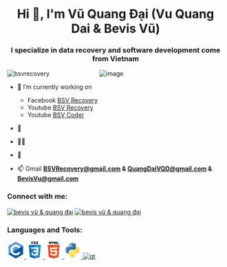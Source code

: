 <h1 align="center">Hi 👋, I'm Vũ Quang Đại (Vu Quang Dai & Bevis Vũ)</h1>
<h3 align="center">I specialize in data recovery and software development come from Vietnam</h3>

<img align="right" alt="image" width = "290" src="https://github-production-user-asset-6210df.s3.amazonaws.com/127699283/263504878-dd4a0ae8-4ed1-4130-9825-11eb1cf185ac.png">

<p align="left"> <img src="https://komarev.com/ghpvc/?username=bsvrecovery&label=Profile%20views&color=0e75b6&style=flat" alt="bsvrecovery" /> </p>


- 🔭 I’m currently working on
	- Facebook [BSV Recovery](https://www.facebook.com/BSVRecovery)
	- Youtube [BSV Recovery](https://www.youtube.com/@BSVRecovery)
	- Youtube [BSV Coder](https://www.youtube.com/@BSVCoder)

- 🤝

- 👨‍💻

- 📝

- 📫 Gmail **BSVRecovery@gmail.com & QuangDaiVQD@gmail.com & BevisVu@gmail.com**

<h3 align="left">Connect with me:</h3>
<p align="left">
<a href="https://fb.com/BevisVu278" target="blank"><img align="center" src="https://raw.githubusercontent.com/rahuldkjain/github-profile-readme-generator/master/src/images/icons/Social/facebook.svg" alt="bevis vũ & quang đại" height="30" width="40" /></a>
<a href="https://www.messenger.com/t/BevisVu278" target="blank"><img align="center" src="https://raw.githubusercontent.com/rahuldkjain/github-profile-readme-generator/master/src/images/icons/Social/messenger.svg" alt="bevis vũ & quang đại" height="30" width="40" /></a>
</p>

<h3 align="left">Languages and Tools:</h3>
<a href="https://www.cprogramming.com/" target="_blank" rel="noreferrer"> <img src="https://raw.githubusercontent.com/devicons/devicon/master/icons/c/c-original.svg" alt="c" width="40" height="40"/> </a> <a href="https://www.w3schools.com/css/" target="_blank" rel="noreferrer"> <img src="https://raw.githubusercontent.com/devicons/devicon/master/icons/css3/css3-original-wordmark.svg" alt="css3" width="40" height="40"/> </a> <a href="https://www.w3.org/html/" target="_blank" rel="noreferrer"> <img src="https://raw.githubusercontent.com/devicons/devicon/master/icons/html5/html5-original-wordmark.svg" alt="html5" width="40" height="40"/> </a> <a href="https://www.python.org" target="_blank" rel="noreferrer"> <img src="https://raw.githubusercontent.com/devicons/devicon/master/icons/python/python-original.svg" alt="python" width="40" height="40"/> </a> <a href="https://www.qt.io/" target="_blank" rel="noreferrer"> <img src="https://upload.wikimedia.org/wikipedia/commons/0/0b/Qt_logo_2016.svg" alt="qt" width="40" height="40"/> </a> </p>

